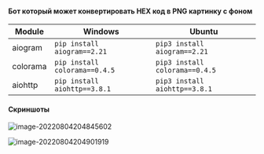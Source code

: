 #### Бот который может конвертировать HEX код в PNG картинку с фоном


| Module   | Windows                       | Ubuntu                         |
| -------- | ----------------------------- | ------------------------------ |
| aiogram  | `pip install aiogram==2.21`   | `pip3 install aiogram==2.21`   |
| colorama | `pip install colorama==0.4.5` | `pip3 install colorama==0.4.5` |
| aiohttp  | `pip install aiohttp==3.8.1`  | `pip3 install aiohttp==3.8.1`  |

#### Скриншоты


![image-20220804204845602](https://files.catbox.moe/0nhyex.png)


![image-20220804204901919](https://files.catbox.moe/avgztq.png)

